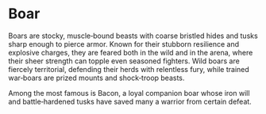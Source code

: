 # Boar

Boars are stocky, muscle‑bound beasts with coarse bristled hides and tusks sharp enough to pierce armor. Known for their stubborn resilience and explosive charges, they are feared both in the wild and in the arena, where their sheer strength can topple even seasoned fighters. Wild boars are fiercely territorial, defending their herds with relentless fury, while trained war‑boars are prized mounts and shock‑troop beasts. 

Among the most famous is Bacon, a loyal companion boar whose iron will and battle‑hardened tusks have saved many a warrior from certain defeat.



